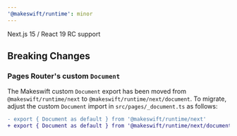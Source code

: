 ```yaml
---
'@makeswift/runtime': minor
---
```


Next.js 15 / React 19 RC support

## Breaking Changes

### Pages Router's custom `Document`

The Makeswift custom `Document` export has been moved from `@makeswift/runtime/next` to `@makeswift/runtime/next/document`. To migrate, adjust the custom `Document` import in `src/pages/_document.ts` as follows:

```diff
- export { Document as default } from '@makeswift/runtime/next'
+ export { Document as default } from '@makeswift/runtime/next/document'
```
